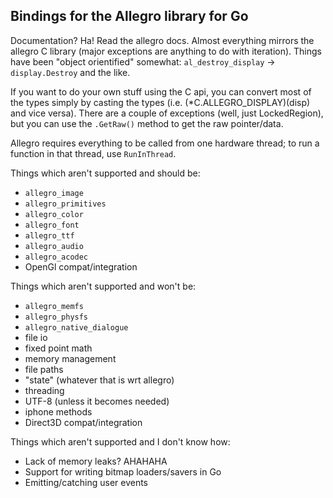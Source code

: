 Bindings for the Allegro library for Go
---------------------------------------

Documentation? Ha! Read the allegro docs. Almost everything mirrors the allegro
C library (major exceptions are anything to do with iteration). Things have been
"object orientified" somewhat: `al_destroy_display` -> `display.Destroy` and the
like.

If you want to do your own stuff using the C api, you can convert most of the
types simply by casting the types (i.e. (*C.ALLEGRO_DISPLAY)(disp) and vice
versa). There are a couple of exceptions (well, just LockedRegion), but you can
use the `.GetRaw()` method to get the raw pointer/data.

Allegro requires everything to be called from one hardware thread; to run a
function in that thread, use `RunInThread`.

Things which aren't supported and should be:

 - `allegro_image`
 - `allegro_primitives`
 - `allegro_color`
 - `allegro_font`
 - `allegro_ttf`
 - `allegro_audio`
 - `allegro_acodec`
 - OpenGl compat/integration

Things which aren't supported and won't be:

 - `allegro_memfs`
 - `allegro_physfs`
 - `allegro_native_dialogue`
 - file io
 - fixed point math
 - memory management
 - file paths
 - "state" (whatever that is wrt allegro)
 - threading
 - UTF-8 (unless it becomes needed)
 - iphone methods
 - Direct3D compat/integration

Things which aren't supported and I don't know how:

 - Lack of memory leaks? AHAHAHA
 - Support for writing bitmap loaders/savers in Go
 - Emitting/catching user events
